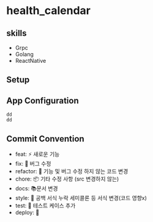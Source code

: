 # health_calendar



## skills
- Grpc
- Golang
- ReactNative
## Setup

## App Configuration
```
dd
dd
```
## Commit Convention
- feat: ⚡️ 새로운 기능 
- fix: 🐛 버그 수정
- refactor: 🔨 기능 및 버그 수정 하지 않는 코드 변경
- chore: 📦 기타 수정 사항 (src 변경하지 않는)
- docs: 📚문서 변경
- style: 👕 공백 서식 누락 세미콜론 등 서식 변경(코드 영향x)
- test: 🚨 테스트 케이스 추가
- deploy: 🚀
